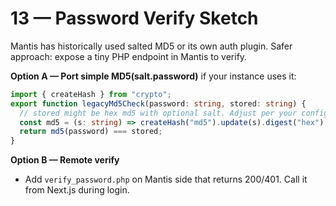 # 13 — Password Verify Sketch

Mantis has historically used salted MD5 or its own auth plugin. Safer approach: expose a tiny PHP endpoint in Mantis to verify.

**Option A — Port simple MD5(salt.password)** if your instance uses it:
```ts
import { createHash } from "crypto";
export function legacyMd5Check(password: string, stored: string) {
  // stored might be hex md5 with optional salt. Adjust per your config.
  const md5 = (s: string) => createHash("md5").update(s).digest("hex");
  return md5(password) === stored;
}
```

**Option B — Remote verify**
- Add `verify_password.php` on Mantis side that returns 200/401. Call it from Next.js during login.
